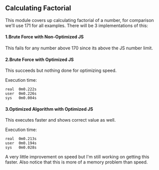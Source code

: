 ## Calculating Factorial

This module covers up calculating factorial of a number, for comparison we'll use 171 for all examples. There will be 3 implementations of this:

#### 1.Brute Force with Non-Optimized JS

This fails for any number above 170 since its above the JS number limit.

#### 2.Brute Force with Optimized JS

This succeeds but nothing done for optimizing speed.

Execution time:

````
real  0m0.222s
user  0m0.226s
sys   0m0.004s
````


#### 3.Optimized Algorithm with Optimized JS

This executes faster and shows correct value as well.

Execution time:

````
real  0m0.213s
user  0m0.194s
sys   0m0.028s
````

A very little improvement on speed but I'm still working on getting this faster. Also notice that this is more of a memory problem than speed.

